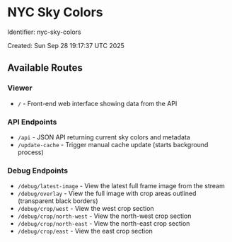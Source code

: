 # NYC Sky Colors

Identifier: nyc-sky-colors

Created: Sun Sep 28 19:17:37 UTC 2025

## Available Routes

### Viewer

- `/` - Front-end web interface showing data from the API

### API Endpoints

- `/api` - JSON API returning current sky colors and metadata
- `/update-cache` - Trigger manual cache update (starts background process)

### Debug Endpoints

- `/debug/latest-image` - View the latest full frame image from the stream
- `/debug/overlay` - View the full image with crop areas outlined (transparent black borders)
- `/debug/crop/west` - View the west crop section
- `/debug/crop/north-west` - View the north-west crop section
- `/debug/crop/north-east` - View the north-east crop section
- `/debug/crop/east` - View the east crop section
